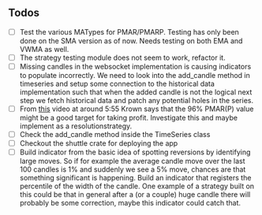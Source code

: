 ## Todos
- [ ] Test the various MATypes for PMAR/PMARP. Testing has only been done on the SMA version as of now. Needs testing on both EMA and VWMA as well.
- [ ] The strategy testing module does not seem to work, refactor it.
- [ ] Missing candles in the websocket implementation is causing indicators to populate incorrectly. We need to look into the add_candle method in timeseries and setup some connection to the historical data implementation such that when the added candle is not the logical next step we fetch historical data and patch any potential holes in the series.
- [ ] From [this](https://www.youtube.com/watch?v=OinAn0dY33E) video at around 5:55 Krown says that the 96% PMAR(P) value might be a good target for taking profit. Investigate this and maybe implement as a resolutionstrategy.
- [ ] Check the add_candle method inside the TimeSeries class
- [ ] Checkout the shuttle crate for deploying the app
- [ ] Build indicator from the basic idea of spotting reversions by identifying large moves. So if for example the average candle move over the last 100 candles is 1% and suddenly we see a 5% move, chances are that something significant is happening. Build an indicator that registers the percentile of the width of the candle. One example of a strategy built on this could be that in general after a (or a couple) huge candle there will probably be some correction, maybe this indicator could catch that.
